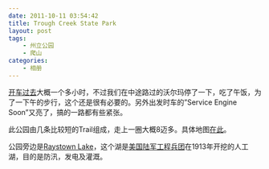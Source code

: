 ```yaml
---
date: 2011-10-11 03:54:42
title: Trough Creek State Park
layout: post
tags:
    - 州立公园
    - 爬山
categories:
    - 相册
---
```

[开车过去](http://g.co/maps/e6sux)大概一个多小时，不过我们在中途路过的沃尔玛停了一下，吃了午饭，为了一下午的步行，这个还是很有必要的。另外出发时车的”Service Engine Soon”又亮了，搞的一路都有些紧张。

此公园由几条比较短的Trail组成，走上一圈大概8迈多。具体地图<a href="http://www.dcnr.state.pa.us/ucmprd2/groups/public/documents/document/dcnr_003034.pdf">在此</a>。

公园旁边是<a href="http://en.wikipedia.org/wiki/Raystown_Lake">Raystown Lake</a>，这个湖是<a href="http://en.wikipedia.org/wiki/United_States_Army_Corps_of_Engineers">美国陆军工程兵团</a>在1913年开挖的人工湖，目的是防汛，发电及灌溉。

<img src="https://lh3.googleusercontent.com/-yIDhh7b0Nc0/TpEtb5yWuGI/AAAAAAABf_Y/AZgOqRHAh0E/s640/IMG_2591.jpg" alt="" />

<img src="https://lh4.googleusercontent.com/-kswMRXcPwJA/TpEtcAK2BwI/AAAAAAABf_c/rzYqH-0iQVg/s640/IMG_2593.jpg" alt="" />

<img src="https://lh5.googleusercontent.com/-mvm46mA7dr4/TpEtcYze91I/AAAAAAABf_g/NwpCpOqbids/s640/IMG_2594.jpg" alt="" />

<img src="https://lh5.googleusercontent.com/-bjknu4ImlJg/TpEtdN2P4HI/AAAAAAABf_0/D9S1y20ZUjk/s640/IMG_2601.jpg" alt="" />

<img src="https://lh5.googleusercontent.com/-SFhoELxhRYs/TpEtdrplGpI/AAAAAAABf_8/Xxb32XVDjSc/s640/IMG_2604.jpg" alt="" />

<img src="https://lh6.googleusercontent.com/-TxALkFcB7OU/TpEtedFTzzI/AAAAAAABgAM/5cANoX9ogLI/s640/IMG_2610.jpg" alt="" />

<img src="https://lh3.googleusercontent.com/-Q-nTHrleayU/TpEtfjmjXqI/AAAAAAABgAc/-aCWsNheHS0/s640/IMG_2615.jpg" alt="" />

<img src="https://lh5.googleusercontent.com/-KOQbu2fpK4w/TpEtk99kpdI/AAAAAAABgBU/9gY4uTzorlU/s640/IMG_2643.jpg" alt="" />

<img src="https://lh4.googleusercontent.com/-iHQ-TP3B630/TpEtnMfWGsI/AAAAAAABgBw/jSLAQ2siIaY/s640/IMG_2653.jpg" alt="" />

<img src="https://lh3.googleusercontent.com/-c_44FyhjVyw/TpEtsATxmSI/AAAAAAABgCg/58nT0OAU9CM/s640/IMG_2673.jpg" alt="" />

<img src="https://lh5.googleusercontent.com/-G9_JjNOvj-U/TpEts2ygKXI/AAAAAAABgCk/-f97wx-5SHA/s640/IMG_2675.jpg" alt="" />

<img src="https://lh6.googleusercontent.com/-nk9jz9B8VLU/TpEtvBls0bI/AAAAAAABgC4/CZLYoC6FF80/s640/IMG_2679.jpg" alt="" />
